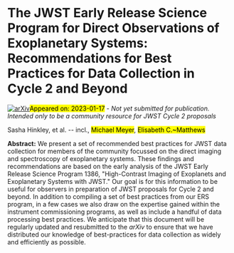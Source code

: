 <div class="macros" style="visibility:hidden;">
$\newcommand{\ensuremath}{}$
$\newcommand{\xspace}{}$
$\newcommand{\object}[1]{\texttt{#1}}$
$\newcommand{\farcs}{{.}''}$
$\newcommand{\farcm}{{.}'}$
$\newcommand{\arcsec}{''}$
$\newcommand{\arcmin}{'}$
$\newcommand{\ion}[2]{#1#2}$
$\newcommand{\textsc}[1]{\textrm{#1}}$
$\newcommand{\hl}[1]{\textrm{#1}}$
$\newcommand{\vdag}{(v)^\dagger}$
$\newcommand$
$\newcommand$</div>

<div class="macros" style="visibility:hidden;">
$\newcommand{\ensuremath}{}$
$\newcommand{\xspace}{}$
$\newcommand{\object}[1]{\texttt{#1}}$
$\newcommand{\farcs}{{.}''}$
$\newcommand{\farcm}{{.}'}$
$\newcommand{\arcsec}{''}$
$\newcommand{\arcmin}{'}$
$\newcommand{\ion}[2]{#1#2}$
$\newcommand{\textsc}[1]{\textrm{#1}}$
$\newcommand{\hl}[1]{\textrm{#1}}$
$\newcommand{\vdag}{(v)^\dagger}$
$\newcommand$
$\newcommand$</div>



<div id="title">

# The JWST Early Release Science Program for Direct Observations of Exoplanetary Systems: Recommendations for Best Practices for Data Collection in Cycle 2 and Beyond

</div>
<div id="comments">

[![arXiv](https://img.shields.io/badge/arXiv-2301.07199-b31b1b.svg)](https://arxiv.org/abs/2301.07199)<mark>Appeared on: 2023-01-17</mark> - _Not yet submitted for publication. Intended only to be a community resource for JWST Cycle 2 proposals_

</div>
<div id="authors">

Sasha Hinkley, et al. -- incl., <mark>Michael Meyer</mark>, <mark>Elisabeth C.~Matthews</mark>

</div>
<div id="abstract">

**Abstract:** We present a set of recommended best practices for JWST data collection for members of the community focussed on the direct imaging and spectroscopy of exoplanetary systems. These findings and recommendations are based on the early analysis of the JWST Early Release Science Program 1386, "High-Contrast Imaging of Exoplanets and Exoplanetary Systems with JWST."  Our goal is for this information to be useful for observers in preparation of JWST proposals for Cycle 2 and beyond.  In addition to compiling a set of best practices from our ERS program, in a few cases we also draw on the expertise gained within the instrument commissioning programs, as well as include a handful of data processing best practices. We anticipate that this document will be regularly updated and resubmitted to the _arXiv_ to ensure that we have distributed our knowledge of best-practices for data collection as widely and efficiently as possible.

</div>

